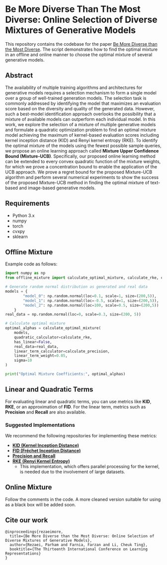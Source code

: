 # Be More Diverse Than The Most Diverse: Online Selection of Diverse Mixtures of Generative Models
This repository contains the codebase for the paper [Be More Diverse than the Most Diverse](https://arxiv.org/abs/2412.17622). The script demonstrates how to find the optimal mixture in an offline and online manner to choose the optimal mixture of several generative models.

## Abstract
The availability of multiple training algorithms and architectures for generative models requires a selection mechanism to form a single model over a group of well-trained generation models. The selection task is commonly addressed by identifying the model that maximizes an evaluation score based on the diversity and quality of the generated data. However, such a best-model identification approach overlooks the possibility that a mixture of available models can outperform each individual model. In this work, we explore the selection of a mixture of multiple generative models and formulate a quadratic optimization problem to find an optimal mixture model achieving the maximum of kernel-based evaluation scores including kernel inception distance (KID) and Renyi kernel entropy (RKE). To identify the optimal mixture of the models using the fewest possible sample queries, we propose an online learning approach called **Mixture Upper Confidence Bound (Mixture-UCB)**. Specifically, our proposed online learning method can be extended to every convex quadratic function of the mixture weights, for which we prove a concentration bound to enable the application of the UCB approach. We prove a regret bound for the proposed Mixture-UCB algorithm and perform several numerical experiments to show the success of the proposed Mixture-UCB method in finding the optimal mixture of text-based and image-based generative models.  

## Requirements

- Python 3.x
- numpy
- torch
- cvxpy
- sklearn

## Offline Mixture
Example code as follows:
```python
import numpy as np
from offline_mixture import calculate_optimal_mixture, calculate_rke, calculate_precision

# Generate random normal distribution as generated and real data
models = {
        "model_0": np.random.normal(loc=0.1, scale=1, size=(200,5)),
        "model_1": np.random.normal(loc=-0.5, scale=1, size=(200,5)),
        "model_2": np.random.normal(loc=100, scale=0.5, size=(200,5))
    }
real_data = np.random.normal(loc=0, scale=0.3, size=(200, 5))

# Calculate optimal mixture
optimal_alphas = calculate_optimal_mixture(
    models,
    quadratic_calculator=calculate_rke,
    has_linear=False,
    real_data=real_data,
    linear_term_calculator=calculate_precision,
    linear_term_weight=0.05,
    sigma=10
)

print("Optimal Mixture Coefficients:", optimal_alphas)
```

## Linear and Quadratic Terms

For evaluating linear and quadratic terms, you can use metrics like **KID**, **RKE**, or an approximation of **FID**. For the linear term, metrics such as **Precision** and **Recall** are also available.  

### Suggested Implementations  
We recommend the following repositories for implementing these metrics:  

- **[KID (Kernel Inception Distance)](https://github.com/abdulfatir/gan-metrics-pytorch)**  
- **[FID (Fréchet Inception Distance)](https://github.com/mseitzer/pytorch-fid)**  
- **[Precision and Recall](https://github.com/clovaai/generative-evaluation-prdc)**  
- **[RKE (Renyi Kernel Entropy)](https://github.com/Rezaei-Parham/RKE)**  
  - This implementation, which offers parallel processing for the kernel, is needed due to the involvement of large datasets.  

## Online Mixture
Follow the comments in the code. A more cleaned version suitable for using as a black box will be added soon.

## Cite our work
```text
@inproceedings{rezaeimore,
  title={Be More Diverse than the Most Diverse: Online Selection of Diverse Mixtures of Generative Models},
  author={Rezaei, Parham and Farnia, Farzan and Li, Cheuk Ting},
  booktitle={The Thirteenth International Conference on Learning Representations}
}
```
